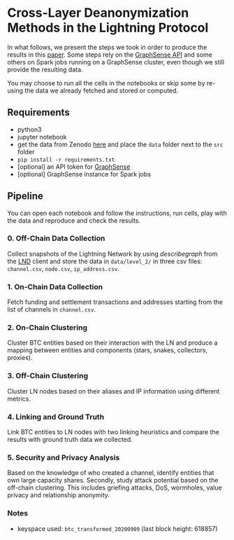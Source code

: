 # Cross-Layer Deanonymization Methods in the Lightning Protocol

In what follows, we present the steps we took in order to produce the results in this [paper][arxiv]. Some steps rely on the [GraphSense API][GS API] and some others on Spark jobs running on a GraphSense cluster, even though we still provide the resulting data.

You may choose to run all the cells in the notebooks or skip some by re-using the data we already fetched and stored or computed.

## Requirements

- python3
- jupyter notebook
- get the data from Zenodo [here](zenodo) and place the `data` folder next to the `src` folder 
- `pip install -r requirements.txt`
- [optional] an API token for [GraphSense][GS API]
- [optional] GraphSense instance for Spark jobs

## Pipeline
You can open each notebook and follow the instructions, run cells, play with the data and reproduce and check the results.  
### 0. Off-Chain Data Collection
Collect snapshots of the Lightning Network by using *describegraph* from the [LND][LND] client and store the data in `data/level_2/` in three csv files: `channel.csv`, `node.csv`, `ip_address.csv`.
### 1. On-Chain Data Collection
Fetch funding and settlement transactions and addresses starting from the list of channels in `channel.csv`.
### 2. On-Chain Clustering
Cluster BTC entities based on their interaction with the LN and produce a mapping between entities and components (stars, snakes, collectors, proxies).
### 3. Off-Chain Clustering
Cluster LN nodes based on their aliases and IP information using different metrics.
### 4. Linking and Ground Truth
Link BTC entities to LN nodes with two linking heuristics and compare the results with ground truth data we collected.
### 5. Security and Privacy Analysis
Based on the knowledge of who created a channel, identify entities that own large capacity shares. Secondly, study attack potential based on the off-chain clustering. This includes griefing attacks, DoS, wormholes, value privacy and relationship anonymity.

### Notes
- keyspace used: `btc_transformed_20200909` (last block height: 618857)


[arxiv]: https://arxiv.org/abs/2007.00764
[git lfs]: https://git-lfs.github.com/
[LND]: https://github.com/lightningnetwork/lnd
[GS API]: https://api.graphsense.info/
[BS API]: https://github.com/Blockstream/esplora/blob/master/API.md
[zenodo]: https://zenodo.org/record/4482108